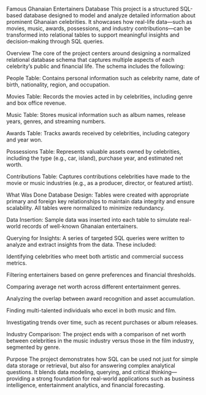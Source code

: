 

Famous Ghanaian Entertainers Database
This project is a structured SQL-based database designed to model and analyze detailed information about prominent Ghanaian celebrities. It showcases how real-life data—such as movies, music, awards, possessions, and industry contributions—can be transformed into relational tables to support meaningful insights and decision-making through SQL queries.

Overview
The core of the project centers around designing a normalized relational database schema that captures multiple aspects of each celebrity’s public and financial life. The schema includes the following:

People Table: Contains personal information such as celebrity name, date of birth, nationality, region, and occupation.

Movies Table: Records the movies acted in by celebrities, including genre and box office revenue.

Music Table: Stores musical information such as album names, release years, genres, and streaming numbers.

Awards Table: Tracks awards received by celebrities, including category and year won.

Possessions Table: Represents valuable assets owned by celebrities, including the type (e.g., car, island), purchase year, and estimated net worth.

Contributions Table: Captures contributions celebrities have made to the movie or music industries (e.g., as a producer, director, or featured artist).

What Was Done
Database Design: Tables were created with appropriate primary and foreign key relationships to maintain data integrity and ensure scalability. All tables were normalized to minimize redundancy.

Data Insertion: Sample data was inserted into each table to simulate real-world records of well-known Ghanaian entertainers.

Querying for Insights: A series of targeted SQL queries were written to analyze and extract insights from the data. These included:

Identifying celebrities who meet both artistic and commercial success metrics.

Filtering entertainers based on genre preferences and financial thresholds.

Comparing average net worth across different entertainment genres.

Analyzing the overlap between award recognition and asset accumulation.

Finding multi-talented individuals who excel in both music and film.

Investigating trends over time, such as recent purchases or album releases.

Industry Comparison: The project ends with a comparison of net worth between celebrities in the music industry versus those in the film industry, segmented by genre.

Purpose
The project demonstrates how SQL can be used not just for simple data storage or retrieval, but also for answering complex analytical questions. It blends data modeling, querying, and critical thinking—providing a strong foundation for real-world applications such as business intelligence, entertainment analytics, and financial forecasting.

